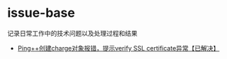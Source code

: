 # issue-base

记录日常工作中的技术问题以及处理过程和结果

+ [Ping++创建charge对象报错，提示verify SSL certificate异常【已解决】](https://github.com/kevin-isky/issue-base/issues/1)
